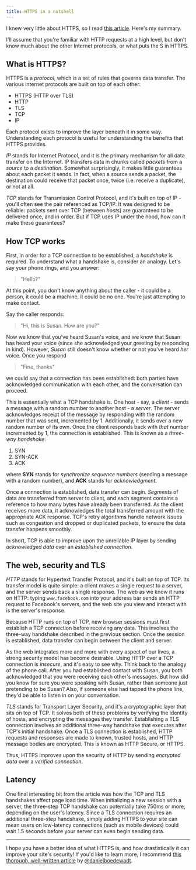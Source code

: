 ```yaml
---
title: HTTPS in a nutshell
---
```


I knew very little about HTTPS, so I read [this article](http://www.objc.io/issue-10/ip-tcp-http.html). Here's my summary.

I'll assume that you're familiar with HTTP requests at a high level, but don't know much about the other Internet protocols, or what puts the S in HTTPS.

## What is HTTPS?

HTTPS is a *protocol*, which is a set of rules that governs data transfer. The various internet protocols are built on top of each other:

  - HTTPS (HTTP over TLS)
  - HTTP
  - TLS
  - TCP
  - IP

Each protocol exists to improve the layer beneath it in some way. Understanding each protocol is useful for understanding the benefits that HTTPS provides.

*IP* stands for Internet Protocol, and it is the primary mechanism for all data transfer on the Internet. IP transfers data in chunks called *packets* from a *source* to a *destination*. Somewhat surprisingly, it makes little guarantees about each packet it sends. In fact, when a source sends a packet, the destination could receive that packet once, twice (i.e. receive a duplicate), or not at all.

*TCP* stands for Transmission Control Protocol, and it's built on top of IP - you'll often see the pair referenced as TCP/IP. It was designed to be reliable: packets sent over TCP (between *hosts*) are guaranteed to be delivered once, and in order. But if TCP uses IP under the hood, how can it make these guarantees?

## How TCP works

First, in order for a TCP connection to be established, a *handshake* is required. To understand what a handshake is, consider an analogy. Let's say your phone rings, and you answer:

> "Hello?"

At this point, you don't know anything about the caller - it could be a person, it could be a machine, it could be no one. You're just attempting to make contact.

Say the caller responds:

> "Hi, this is Susan. How are you?"

Now we know that you've heard Susan's voice, and we know that Susan has heard your voice (since she acknowledged your greeting by responding in kind). However, *Susan* still doesn't know whether or not you've heard *her* voice. Once you respond

> "Fine, thanks"

we could say that a connection has been established: both parties have acknowledged communication with each other, and the conversation can proceed.

This is essentially what a TCP handshake is. One host - say, a *client* - sends a message with a random number to another host - a *server*. The server acknowledges receipt of the message by responding with the random number that was sent, incremented by 1. Additionally, it sends over a new random number of its own. Once the client responds back with *that* number incremented by 1, the connection is established. This is known as a *three-way handshake*: 

1. SYN
2. SYN-ACK
3. ACK

where **SYN** stands for *synchronize sequence numbers* (sending a message with a random number), and **ACK** stands for *acknowledgment*.

Once a connection is established, data transfer can begin. *Segments* of data are transferred from server to client, and each segment contains a reference to how many bytes have already been transferred. As the client receives more data, it acknowledges the total transferred amount with the appropriate ACK response. TCP's retry algorithms handle network issues such as congestion and dropped or duplicated packets, to ensure the data transfer happens smoothly.

In short, TCP is able to improve upon the unreliable IP layer by sending *acknowledged data* over an *established connection*.

## The web, security and TLS

*HTTP* stands for Hypertext Transfer Protocol, and it's built on top of TCP. Its transfer model is quite simple: a client makes a single request to a server, and the server sends back a single response. The web as we know it runs on HTTP: typing `www.facebook.com` into your address bar sends an HTTP request to Facebook's servers, and the web site you view and interact with is the server's response.

Because HTTP runs on top of TCP, new browser sessions must first establish a TCP connection before receiving any data. This involves the three-way handshake described in the previous section. Once the session is established, data transfer can begin between the client and server.

As the web integrates more and more with every aspect of our lives, a strong security model has become desirable. Using HTTP over a TCP connection is *insecure*, and it's easy to see why. Think back to the analogy of the phone call. After you had established contact with Susan, you both acknowledged that you were receiving each other's messages. But how did you know for sure you were speaking with Susan, rather than someone just pretending to be Susan? Also, if someone else had tapped the phone line, they'd be able to listen in on your conversation.

*TLS* stands for Transport Layer Security, and it's a cryptographic layer that sits on top of TCP. It solves both of these problems by verifying the identity of hosts, and encrypting the messages they transfer. Establishing a TLS connection involves an additional three-way handshake that executes after TCP's initial handshake. Once a TLS connection is established, HTTP requests and responses are made to known, trusted hosts, and HTTP message bodies are encrypted. This is known as HTTP Secure, or HTTPS.

Thus, HTTPS improves upon the security of HTTP by sending *encrypted data* over a *verified connection*.

## Latency

One final interesting bit from the article was how the TCP and TLS handshakes affect page load time. When initializing a new session with a server, the three-step TCP handshake can potentially take 750ms or more, depending on the user's latency. Since a TLS connection requires an additional three-step handshake, simply adding HTTPS to your site can mean users on low-latency connections (such as mobile devices) could wait 1.5 seconds before your server can even begin sending data.

---

I hope you have a better idea of what HTTPS is, and how drastistically it can improve your site's security! If you'd like to learn more, I recommend [this thorough, well-written article](http://www.objc.io/issue-10/ip-tcp-http.html) by [@danielboedewadt](https://twitter.com/danielboedewadt).
